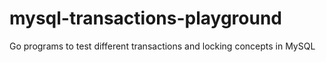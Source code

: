 # mysql-transactions-playground
Go programs to test different transactions and locking concepts in MySQL

